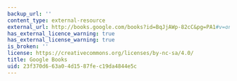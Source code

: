```yaml
---
backup_url: ''
content_type: external-resource
external_url: http://books.google.com/books?id=BqJjAWp-82cC&pg=PA1#v=onepage
has_external_licence_warning: true
has_external_license_warning: true
is_broken: ''
license: https://creativecommons.org/licenses/by-nc-sa/4.0/
title: Google Books
uid: 23f370d6-63a0-4d15-87fe-c19da4844e5c
---
```

